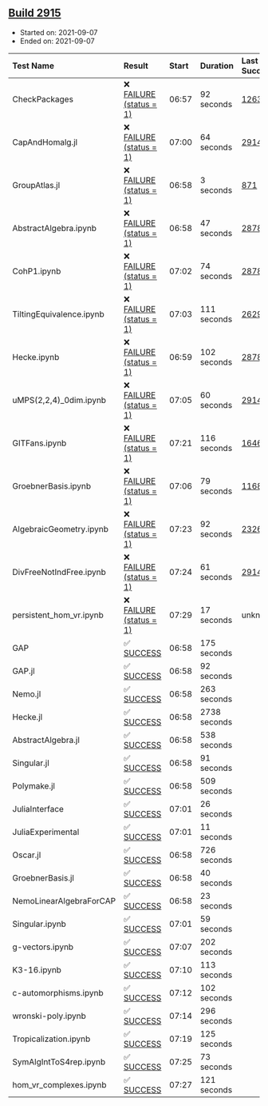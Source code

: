 ## [Build 2915](https://oscarci.mathematik.uni-kl.de/job/oscar-stable/2915/)

* Started on: 2021-09-07
* Ended on: 2021-09-07

| Test Name    | Result | Start | Duration | Last Success | First Failure |
|:-------------|:-------|:------|:---------|:-------------|:--------------|
| CheckPackages | ❌ [FAILURE (status = 1)](https://oscarci.mathematik.uni-kl.de/job/oscar-stable/2915/artifact/logs/build-2915/CheckPackages.log) | 06:57 | 92 seconds | [1263](https://oscarci.mathematik.uni-kl.de/job/oscar-stable/1263/) | [1264](https://oscarci.mathematik.uni-kl.de/job/oscar-stable/1264/) |
| CapAndHomalg.jl | ❌ [FAILURE (status = 1)](https://oscarci.mathematik.uni-kl.de/job/oscar-stable/2915/artifact/logs/build-2915/CapAndHomalg.jl.log) | 07:00 | 64 seconds | [2914](https://oscarci.mathematik.uni-kl.de/job/oscar-stable/2914/) | [2915](https://oscarci.mathematik.uni-kl.de/job/oscar-stable/2915/) |
| GroupAtlas.jl | ❌ [FAILURE (status = 1)](https://oscarci.mathematik.uni-kl.de/job/oscar-stable/2915/artifact/logs/build-2915/GroupAtlas.jl.log) | 06:58 | 3 seconds | [871](https://oscarci.mathematik.uni-kl.de/job/oscar-stable/871/) | [872](https://oscarci.mathematik.uni-kl.de/job/oscar-stable/872/) |
| AbstractAlgebra.ipynb | ❌ [FAILURE (status = 1)](https://oscarci.mathematik.uni-kl.de/job/oscar-stable/2915/artifact/logs/build-2915/AbstractAlgebra.ipynb.log) | 06:58 | 47 seconds | [2878](https://oscarci.mathematik.uni-kl.de/job/oscar-stable/2878/) | [2879](https://oscarci.mathematik.uni-kl.de/job/oscar-stable/2879/) |
| CohP1.ipynb | ❌ [FAILURE (status = 1)](https://oscarci.mathematik.uni-kl.de/job/oscar-stable/2915/artifact/logs/build-2915/CohP1.ipynb.log) | 07:02 | 74 seconds | [2878](https://oscarci.mathematik.uni-kl.de/job/oscar-stable/2878/) | [2879](https://oscarci.mathematik.uni-kl.de/job/oscar-stable/2879/) |
| TiltingEquivalence.ipynb | ❌ [FAILURE (status = 1)](https://oscarci.mathematik.uni-kl.de/job/oscar-stable/2915/artifact/logs/build-2915/TiltingEquivalence.ipynb.log) | 07:03 | 111 seconds | [2629](https://oscarci.mathematik.uni-kl.de/job/oscar-stable/2629/) | [2630](https://oscarci.mathematik.uni-kl.de/job/oscar-stable/2630/) |
| Hecke.ipynb | ❌ [FAILURE (status = 1)](https://oscarci.mathematik.uni-kl.de/job/oscar-stable/2915/artifact/logs/build-2915/Hecke.ipynb.log) | 06:59 | 102 seconds | [2878](https://oscarci.mathematik.uni-kl.de/job/oscar-stable/2878/) | [2879](https://oscarci.mathematik.uni-kl.de/job/oscar-stable/2879/) |
| uMPS(2,2,4)_0dim.ipynb | ❌ [FAILURE (status = 1)](https://oscarci.mathematik.uni-kl.de/job/oscar-stable/2915/artifact/logs/build-2915/uMPS-2-2-4-_0dim.ipynb.log) | 07:05 | 60 seconds | [2914](https://oscarci.mathematik.uni-kl.de/job/oscar-stable/2914/) | [2915](https://oscarci.mathematik.uni-kl.de/job/oscar-stable/2915/) |
| GITFans.ipynb | ❌ [FAILURE (status = 1)](https://oscarci.mathematik.uni-kl.de/job/oscar-stable/2915/artifact/logs/build-2915/GITFans.ipynb.log) | 07:21 | 116 seconds | [1646](https://oscarci.mathematik.uni-kl.de/job/oscar-stable/1646/) | [1647](https://oscarci.mathematik.uni-kl.de/job/oscar-stable/1647/) |
| GroebnerBasis.ipynb | ❌ [FAILURE (status = 1)](https://oscarci.mathematik.uni-kl.de/job/oscar-stable/2915/artifact/logs/build-2915/GroebnerBasis.ipynb.log) | 07:06 | 79 seconds | [1168](https://oscarci.mathematik.uni-kl.de/job/oscar-stable/1168/) | [1169](https://oscarci.mathematik.uni-kl.de/job/oscar-stable/1169/) |
| AlgebraicGeometry.ipynb | ❌ [FAILURE (status = 1)](https://oscarci.mathematik.uni-kl.de/job/oscar-stable/2915/artifact/logs/build-2915/AlgebraicGeometry.ipynb.log) | 07:23 | 92 seconds | [2326](https://oscarci.mathematik.uni-kl.de/job/oscar-stable/2326/) | [2327](https://oscarci.mathematik.uni-kl.de/job/oscar-stable/2327/) |
| DivFreeNotIndFree.ipynb | ❌ [FAILURE (status = 1)](https://oscarci.mathematik.uni-kl.de/job/oscar-stable/2915/artifact/logs/build-2915/DivFreeNotIndFree.ipynb.log) | 07:24 | 61 seconds | [2914](https://oscarci.mathematik.uni-kl.de/job/oscar-stable/2914/) | [2915](https://oscarci.mathematik.uni-kl.de/job/oscar-stable/2915/) |
| persistent_hom_vr.ipynb | ❌ [FAILURE (status = 1)](https://oscarci.mathematik.uni-kl.de/job/oscar-stable/2915/artifact/logs/build-2915/persistent_hom_vr.ipynb.log) | 07:29 | 17 seconds | unknown | unknown |
| GAP | ✅ [SUCCESS](https://oscarci.mathematik.uni-kl.de/job/oscar-stable/2915/artifact/logs/build-2915/GAP.log) | 06:58 | 175 seconds |  |  |
| GAP.jl | ✅ [SUCCESS](https://oscarci.mathematik.uni-kl.de/job/oscar-stable/2915/artifact/logs/build-2915/GAP.jl.log) | 06:58 | 92 seconds |  |  |
| Nemo.jl | ✅ [SUCCESS](https://oscarci.mathematik.uni-kl.de/job/oscar-stable/2915/artifact/logs/build-2915/Nemo.jl.log) | 06:58 | 263 seconds |  |  |
| Hecke.jl | ✅ [SUCCESS](https://oscarci.mathematik.uni-kl.de/job/oscar-stable/2915/artifact/logs/build-2915/Hecke.jl.log) | 06:58 | 2738 seconds |  |  |
| AbstractAlgebra.jl | ✅ [SUCCESS](https://oscarci.mathematik.uni-kl.de/job/oscar-stable/2915/artifact/logs/build-2915/AbstractAlgebra.jl.log) | 06:58 | 538 seconds |  |  |
| Singular.jl | ✅ [SUCCESS](https://oscarci.mathematik.uni-kl.de/job/oscar-stable/2915/artifact/logs/build-2915/Singular.jl.log) | 06:58 | 91 seconds |  |  |
| Polymake.jl | ✅ [SUCCESS](https://oscarci.mathematik.uni-kl.de/job/oscar-stable/2915/artifact/logs/build-2915/Polymake.jl.log) | 06:58 | 509 seconds |  |  |
| JuliaInterface | ✅ [SUCCESS](https://oscarci.mathematik.uni-kl.de/job/oscar-stable/2915/artifact/logs/build-2915/JuliaInterface.log) | 07:01 | 26 seconds |  |  |
| JuliaExperimental | ✅ [SUCCESS](https://oscarci.mathematik.uni-kl.de/job/oscar-stable/2915/artifact/logs/build-2915/JuliaExperimental.log) | 07:01 | 11 seconds |  |  |
| Oscar.jl | ✅ [SUCCESS](https://oscarci.mathematik.uni-kl.de/job/oscar-stable/2915/artifact/logs/build-2915/Oscar.jl.log) | 06:58 | 726 seconds |  |  |
| GroebnerBasis.jl | ✅ [SUCCESS](https://oscarci.mathematik.uni-kl.de/job/oscar-stable/2915/artifact/logs/build-2915/GroebnerBasis.jl.log) | 06:58 | 40 seconds |  |  |
| NemoLinearAlgebraForCAP | ✅ [SUCCESS](https://oscarci.mathematik.uni-kl.de/job/oscar-stable/2915/artifact/logs/build-2915/NemoLinearAlgebraForCAP.log) | 06:58 | 23 seconds |  |  |
| Singular.ipynb | ✅ [SUCCESS](https://oscarci.mathematik.uni-kl.de/job/oscar-stable/2915/artifact/logs/build-2915/Singular.ipynb.log) | 07:01 | 59 seconds |  |  |
| g-vectors.ipynb | ✅ [SUCCESS](https://oscarci.mathematik.uni-kl.de/job/oscar-stable/2915/artifact/logs/build-2915/g-vectors.ipynb.log) | 07:07 | 202 seconds |  |  |
| K3-16.ipynb | ✅ [SUCCESS](https://oscarci.mathematik.uni-kl.de/job/oscar-stable/2915/artifact/logs/build-2915/K3-16.ipynb.log) | 07:10 | 113 seconds |  |  |
| c-automorphisms.ipynb | ✅ [SUCCESS](https://oscarci.mathematik.uni-kl.de/job/oscar-stable/2915/artifact/logs/build-2915/c-automorphisms.ipynb.log) | 07:12 | 102 seconds |  |  |
| wronski-poly.ipynb | ✅ [SUCCESS](https://oscarci.mathematik.uni-kl.de/job/oscar-stable/2915/artifact/logs/build-2915/wronski-poly.ipynb.log) | 07:14 | 296 seconds |  |  |
| Tropicalization.ipynb | ✅ [SUCCESS](https://oscarci.mathematik.uni-kl.de/job/oscar-stable/2915/artifact/logs/build-2915/Tropicalization.ipynb.log) | 07:19 | 125 seconds |  |  |
| SymAlgIntToS4rep.ipynb | ✅ [SUCCESS](https://oscarci.mathematik.uni-kl.de/job/oscar-stable/2915/artifact/logs/build-2915/SymAlgIntToS4rep.ipynb.log) | 07:25 | 73 seconds |  |  |
| hom_vr_complexes.ipynb | ✅ [SUCCESS](https://oscarci.mathematik.uni-kl.de/job/oscar-stable/2915/artifact/logs/build-2915/hom_vr_complexes.ipynb.log) | 07:27 | 121 seconds |  |  |
